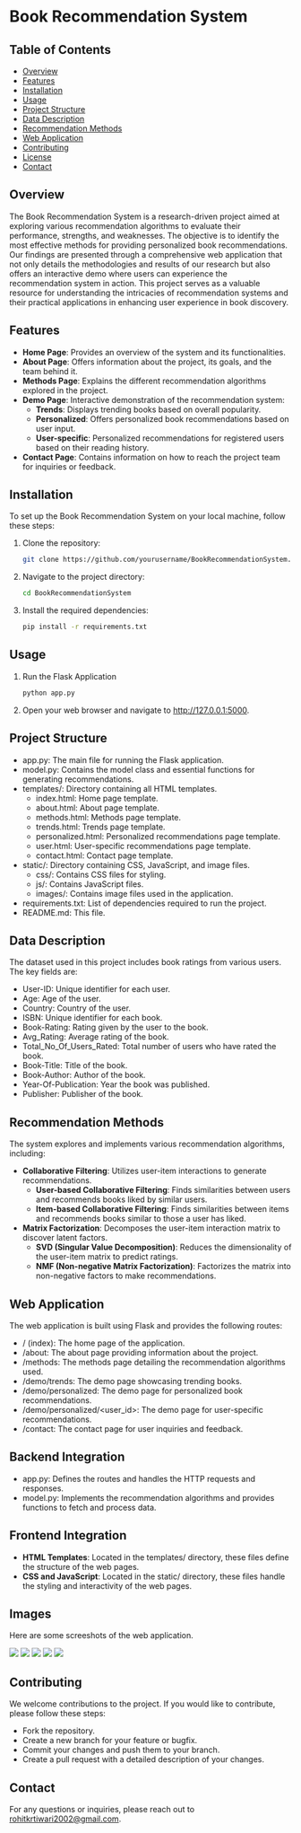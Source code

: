 # Book Recommendation System

## Table of Contents

- [Overview](#overview)
- [Features](#features)
- [Installation](#installation)
- [Usage](#usage)
- [Project Structure](#project-structure)
- [Data Description](#data-description)
- [Recommendation Methods](#recommendation-methods)
- [Web Application](#web-application)
- [Contributing](#contributing)
- [License](#license)
- [Contact](#contact)



## Overview

The Book Recommendation System is a research-driven project aimed at exploring various recommendation algorithms to evaluate their performance, strengths, and weaknesses. The objective is to identify the most effective methods for providing personalized book recommendations. Our findings are presented through a comprehensive web application that not only details the methodologies and results of our research but also offers an interactive demo where users can experience the recommendation system in action. This project serves as a valuable resource for understanding the intricacies of recommendation systems and their practical applications in enhancing user experience in book discovery.


## Features

- **Home Page**: Provides an overview of the system and its functionalities.
- **About Page**: Offers information about the project, its goals, and the team behind it.
- **Methods Page**: Explains the different recommendation algorithms explored in the project.
- **Demo Page**: Interactive demonstration of the recommendation system:
  - **Trends**: Displays trending books based on overall popularity.
  - **Personalized**: Offers personalized book recommendations based on user input.
  - **User-specific**: Personalized recommendations for registered users based on their reading history.
- **Contact Page**: Contains information on how to reach the project team for inquiries or feedback.

## Installation

To set up the Book Recommendation System on your local machine, follow these steps:

1. Clone the repository:
   ```sh
   git clone https://github.com/yourusername/BookRecommendationSystem.git

2. Navigate to the project directory:
   ```sh
   cd BookRecommendationSystem

3. Install the required dependencies:
   ```sh
   pip install -r requirements.txt


## Usage

1. Run the Flask Application
   ```sh
   python app.py

2. Open your web browser and navigate to http://127.0.0.1:5000.


## Project Structure

  * app.py: The main file for running the Flask application.
  * model.py: Contains the model class and essential functions for generating recommendations.
  * templates/: Directory containing all HTML templates.
    * index.html: Home page template.
    * about.html: About page template.
    * methods.html: Methods page template.
    * trends.html: Trends page template.
    * personalized.html: Personalized recommendations page template.
    * user.html: User-specific recommendations page template.
    * contact.html: Contact page template.
  * static/: Directory containing CSS, JavaScript, and image files.
    * css/: Contains CSS files for styling.
    * js/: Contains JavaScript files.
    * images/: Contains image files used in the application.
  * requirements.txt: List of dependencies required to run the project.
  * README.md: This file.

## Data Description
The dataset used in this project includes book ratings from various users. The key fields are:

* User-ID: Unique identifier for each user.
* Age: Age of the user.
* Country: Country of the user.
* ISBN: Unique identifier for each book.
* Book-Rating: Rating given by the user to the book.
* Avg_Rating: Average rating of the book.
* Total_No_Of_Users_Rated: Total number of users who have rated the book.
* Book-Title: Title of the book.
* Book-Author: Author of the book.
* Year-Of-Publication: Year the book was published.
* Publisher: Publisher of the book.

## Recommendation Methods
The system explores and implements various recommendation algorithms, including:

* **Collaborative Filtering**: Utilizes user-item interactions to generate recommendations.
  * **User-based Collaborative Filtering**: Finds similarities between users and recommends books liked by similar users.
  * **Item-based Collaborative Filtering**: Finds similarities between items and recommends books similar to those a user has liked.
* **Matrix Factorization**: Decomposes the user-item interaction matrix to discover latent factors.
  * **SVD (Singular Value Decomposition)**: Reduces the dimensionality of the user-item matrix to predict ratings.
  * **NMF (Non-negative Matrix Factorization)**: Factorizes the matrix into non-negative factors to make recommendations.


## Web Application
The web application is built using Flask and provides the following routes:

* / (index): The home page of the application.
* /about: The about page providing information about the project.
* /methods: The methods page detailing the recommendation algorithms used.
* /demo/trends: The demo page showcasing trending books.
* /demo/personalized: The demo page for personalized book recommendations.
* /demo/personalized/<user_id>: The demo page for user-specific recommendations.
* /contact: The contact page for user inquiries and feedback.

## Backend Integration
* app.py: Defines the routes and handles the HTTP requests and responses.
* model.py: Implements the recommendation algorithms and provides functions to fetch and process data.

## **Frontend Integration**
* **HTML Templates**: Located in the templates/ directory, these files define the structure of the web pages.
* **CSS and JavaScript**: Located in the static/ directory, these files handle the styling and interactivity of the web pages.

## Images
Here are some screeshots of the web application.

<img src="/images/home.jpeg">
<img src="/images/methods.jpeg">
<img src="/images/trends.jpeg">
<img src="/images/1.png">
<img src="/images/2.png">

## Contributing
We welcome contributions to the project. If you would like to contribute, please follow these steps:

* Fork the repository.
* Create a new branch for your feature or bugfix.
* Commit your changes and push them to your branch.
* Create a pull request with a detailed description of your changes.


## Contact
For any questions or inquiries, please reach out to rohitkrtiwari2002@gmail.com.

